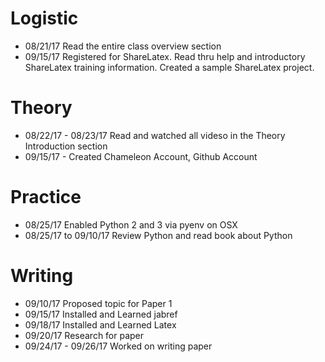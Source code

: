 # Logistic

* 08/21/17 Read the entire class overview section 
* 09/15/17 Registered for ShareLatex. Read thru help and introductory ShareLatex training information. Created a sample ShareLatex project.

# Theory

* 08/22/17 - 08/23/17 Read and watched all videso in the Theory Introduction section
* 09/15/17 - Created Chameleon Account, Github Account

# Practice

* 08/25/17 Enabled Python 2 and 3 via pyenv on OSX
* 08/25/17 to 09/10/17 Review Python and read book about Python

# Writing

* 09/10/17 Proposed topic for Paper 1
* 09/15/17 Installed and Learned jabref
* 09/18/17 Installed and Learned Latex
* 09/20/17 Research for paper
* 09/24/17 - 09/26/17 Worked on writing paper

